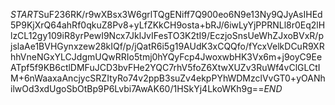 $START$SuF236RK/r9wXBsx3W6grlTQgENiff7Q900eo6N9e13Ny9QJyAsIHEd5P9KjXrQ64ahRf0qkuZ8Pv8+yLfZKkCH9osta+bRJ/6iwLyYjPPRNLl8r0Eq2lHlzCL12gy109iR8yrPewI9Ncx7JklJvIFesTO3K2tI9/EczjoSnsUeWhZJxoBVxR/pjslaAe1BVHGynxzew28kIQf/p/jQatR6i5g19AUdK3xCQQfo/fYcxVelkDCuR9XRhhVneNGxYLCJdgmUQwRRIo5tmj0hYQyFcp4JwoxwbHK3Vx6m+j9oyC9EeATpf5f9KB6ctlDMFuJCD3bvFHe2YQC7rhV5foZ6XtwXUZv3RuWf4vClGLCtIM+6nWaaxaAncjycSRZItyRo74v2ppB3suZv4ekpPYhWDMzclVvGT0+yOANhilwOd3xdUgoSbOtBp9P6Lvbi7AwAK60/1HSkYj4LkoWKh9g==$END$